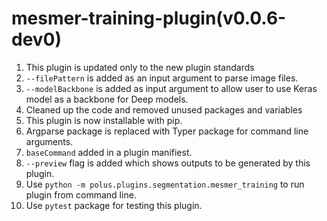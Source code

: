 # mesmer-training-plugin(v0.0.6-dev0)

1. This plugin is updated only to the new plugin standards
2. `--filePattern` is added as an input argument to parse image files.
3. `--modelBackbone` is added as input argument to allow user to use Keras model as a backbone for Deep models.
4. Cleaned up the code and removed unused packages and variables
5. This plugin is now installable with pip.
6. Argparse package is replaced with Typer package for command line arguments.
7. `baseCommand` added in a plugin manifiest.
8. `--preview` flag is added which shows outputs to be generated by this plugin.
9. Use `python -m polus.plugins.segmentation.mesmer_training` to run plugin from command line.
10. Use `pytest` package for testing this plugin.
